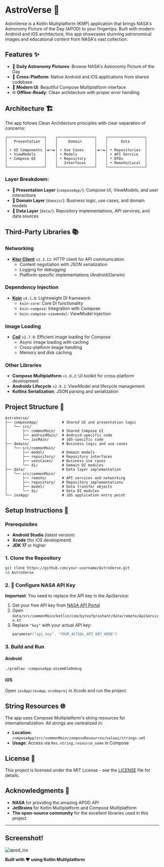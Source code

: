 # AstroVerse 🌌

AstroVerse is a Kotlin Multiplatform (KMP) application that brings NASA's Astronomy Picture of the
Day (APOD) to your fingertips. Built with modern Android and iOS architecture, this app showcases
stunning astronomical images and educational content from NASA's vast collection.

## Features ✨

- 📸 **Daily Astronomy Pictures**: Browse NASA's Astronomy Picture of the Day
- 📱 **Cross-Platform**: Native Android and iOS applications from shared codebase
- 🎨 **Modern UI**: Beautiful Compose Multiplatform interface
- 🌐 **Offline-Ready**: Clean architecture with proper error handling

## Architecture 🏗️

The app follows Clean Architecture principles with clear separation of concerns:

```
┌─────────────────┐    ┌─────────────────┐    ┌─────────────────┐
│   Presentation  │    │     Domain      │    │      Data       │
│                 │    │                 │    │                 │
│ • UI Components │◄──►│ • Use Cases     │◄──►│ • Repositories  │
│ • ViewModels    │    │ • Models        │    │ • API Service   │
│ • Compose UI    │    │ • Repository    │    │ • DTOs          │
│                 │    │   Interfaces    │    │ • Remote/Local  │
└─────────────────┘    └─────────────────┘    └─────────────────┘
```

### Layer Breakdown:

- **📱 Presentation Layer** (`composeApp/`): Compose UI, ViewModels, and user interactions
- **🎯 Domain Layer** (`domain/`): Business logic, use cases, and domain models
- **🔌 Data Layer** (`data/`): Repository implementations, API services, and data sources

## Third-Party Libraries 📚

### Networking

- **[Ktor Client](https://ktor.io/docs/getting-started-ktor-client.html)** `v2.3.11`: HTTP client
  for API communication
  - Content negotiation with JSON serialization
  - Logging for debugging
  - Platform-specific implementations (Android/Darwin)

### Dependency Injection

- **[Koin](https://insert-koin.io/)** `v4.1.0`: Lightweight DI framework
  - `koin-core`: Core DI functionality
  - `koin-compose`: Integration with Compose
  - `koin-compose-viewmodel`: ViewModel injection

### Image Loading

- **[Coil](https://coil-kt.github.io/coil/)** `v2.7.0`: Efficient image loading for Compose
  - Async image loading with caching
  - Cross-platform image handling
  - Memory and disk caching

### Other Libraries

- **Compose Multiplatform** `v1.8.2`: UI toolkit for cross-platform development
- **Androidx Lifecycle** `v2.9.1`: ViewModel and lifecycle management
- **Kotlinx Serialization**: JSON parsing and serialization

## Project Structure 📁

```
AstroVerse/
├── composeApp/           # Shared UI and presentation logic
│   └── src/
│       ├── commonMain/   # Shared Compose UI
│       ├── androidMain/  # Android-specific code
│       └── iosMain/      # iOS-specific code
├── domain/               # Business logic and use cases
│   └── src/commonMain/
│       ├── model/        # Domain models
│       ├── repository/   # Repository interfaces  
│       ├── usesCases/    # Business use cases
│       └── di/           # Domain DI modules
├── data/                 # Data layer implementation
│   └── src/commonMain/
│       ├── remote/       # API services and networking
│       ├── repository/   # Repository implementations
│       ├── model/        # Data transfer objects
│       └── di/           # Data DI modules
└── iosApp/               # iOS application entry point
```

## Setup Instructions 🚀

### Prerequisites

- **Android Studio** (latest version)
- **Xcode** (for iOS development)
- **JDK 17** or higher

### 1. Clone the Repository

```bash
git clone https://github.com/your-username/AstroVerse.git
cd AstroVerse
```

### 2. 🔑 Configure NASA API Key

**Important**: You need to replace the API key in the ApiService:

1. Get your free API key from [NASA API Portal](https://api.nasa.gov/)
2. Open `data/src/commonMain/kotlin/com/byteofprashant/data/remote/ApiService.kt`
3. Replace `"key"` with your actual API key:
   ```kotlin
   parameter("api_key", "YOUR_ACTUAL_API_KEY_HERE")
   ```

### 3. Build and Run

#### Android

```bash
./gradlew :composeApp:assembleDebug
```

#### iOS

Open `iosApp/iosApp.xcodeproj` in Xcode and run the project.

## String Resources 🌐

The app uses Compose Multiplatform's string resources for internationalization. All strings are
centralized in:

- **Location**: `composeApp/src/commonMain/composeResources/values/strings.xml`
- **Usage**: Access via `Res.string.resource_name` in Compose

## License 📄

This project is licensed under the MIT License - see the [LICENSE](LICENSE) file for details.

## Acknowledgments 🙏

- **NASA** for providing the amazing APOD API
- **JetBrains** for Kotlin Multiplatform and Compose Multiplatform
- **The open-source community** for the excellent libraries used in this project

---
## Screenshot!
![apod_ios](https://github.com/user-attachments/assets/b7b798f0-99f5-43ee-91cc-666786066b30)


**Built with ❤️ using Kotlin Multiplatform**
